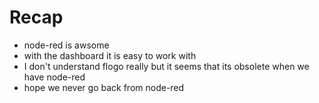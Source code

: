 # Recap
+ node-red is awsome
+ with the dashboard it is easy to work with
+ I don't understand flogo really but it seems that its obsolete when we have node-red
+ hope we never go back from node-red
